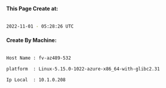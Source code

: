 
   
#### This Page Create at:

```bash

2022-11-01 - 05:28:26 UTC

```

#### Create By Machine:

```bash

Host Name : fv-az489-532

platform  : Linux-5.15.0-1022-azure-x86_64-with-glibc2.31

Ip Local  : 10.1.0.208

```

